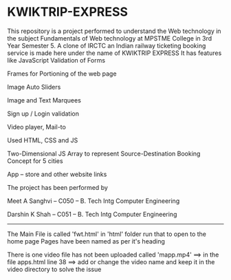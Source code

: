 # KWIKTRIP-EXPRESS
This repository is a project performed to understand the Web technology in the subject Fundamentals of Web technology at MPSTME College in 3rd Year Semester 5. 
A clone of IRCTC an Indian railway ticketing booking service is made here under the name of KWIKTRIP EXPRESS 
It has features like  JavaScript Validation of Forms 

Frames for Portioning of the web page

Image Auto Sliders 

Image and Text Marquees 

Sign up / Login validation 

Video player, Mail-to 

Used HTML, CSS and JS 

Two-Dimensional JS Array to represent Source-Destination Booking Concept for 5 cities 

App – store and other website links 
  
  
The project has been performed by  

Meet A Sanghvi – C050 – B. Tech Intg Computer Engineering 

Darshin K Shah – C051 – B. Tech Intg Computer Engineering
____________________________________________________________________________________________________________________________________

The Main File is called 'fwt.html' in 'html' folder
run that to open to the home page 
Pages have been named as per it's heading

There is one video file has not been uploaded called 'mapp.mp4' ==> in the file apps.html 
line 38 ==> <source src="../video/video.mp4">  add or change the video name and keep it in the video directory to solve the issue
